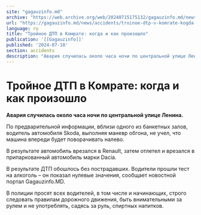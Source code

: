 ```yaml
---
site: "gagauzinfo.md"
archive: "https://web.archive.org/web/20240715175132/gagauzinfo.md/news/accidents/troinoe-dtp-v-komrate-kogda-i-kak-proizoshlo"
url: "https://gagauzinfo.md/news/accidents/troinoe-dtp-v-komrate-kogda-i-kak-proizoshlo"
language: ru
title: "Тройное ДТП в Комрате: когда и как произошло"
publication: '[[Gagauzinfo]]'
published: '2024-07-10'
section: accidents
description: "Авария случилась около часа ночи по центральной улице Ленина."
---
```


# Тройное ДТП в Комрате: когда и как произошло

**Авария случилась около часа ночи по центральной улице Ленина.**

По предварительной информации, вблизи одного из банкетных залов, водитель автомобиля Skoda, выполняя маневр обгона, не учел, что машина впереди будет поворачивать налево.

В результате автомобиль врезался в Renault, затем отлетел и врезался в припаркованный автомобиль марки Dacia.

В результате ДТП обошлось без пострадавших. Водители прошли тест на алкоголь – он показал нулевые значения, сообщает новостной портал Gagauzinfo.MD.

В полиции просят всех водителей, в том числе и начинающих, строго следовать правилам дорожного движения, быть внимательными за рулем и не употреблять, садясь за руль, спиртных напитков.